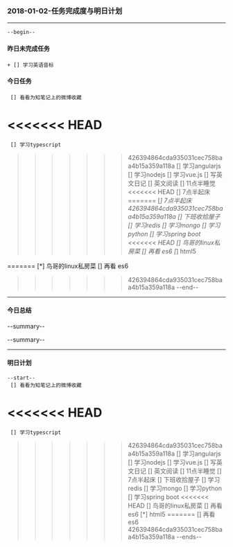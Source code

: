 ### 2018-01-02-任务完成度与明日计划

----------------------------------------------------------------------------------------------------------
    --begin--
#### 昨日未完成任务
    + [] 学习英语音标

#### 今日任务
     [] 看看为知笔记上的微博收藏
<<<<<<< HEAD
=======
	 [] 学习typescript
>>>>>>> 426394864cda935031cec758baa4b15a359a118a
     [] 学习angularjs
     [] 学习nodejs
     [] 学习vue.js
     [] 写英文日记
     [] 英文阅读
     [] 11点半睡觉
<<<<<<< HEAD
     [] 7点半起床
=======
     [*] 7点半起床
>>>>>>> 426394864cda935031cec758baa4b15a359a118a
     [] 下班收拾屋子
     [] 学习redis
	 [] 学习mongo
     [] 学习python
     [] 学习spring boot
<<<<<<< HEAD
     [] 鸟哥的linux私房菜
	 [] 再看 es6
	 [*] html5
    
=======
     [*] 鸟哥的linux私房菜
	 [] 再看 es6
>>>>>>> 426394864cda935031cec758baa4b15a359a118a
	--end--

----------------------------------------------------------------------------------------------------------
#### 今日总结
--summary--


--summary--

----------------------------------------------------------------------------------------------------------
#### 明日计划
    --start--
     [] 看看为知笔记上的微博收藏
<<<<<<< HEAD
=======
	 [] 学习typescript
>>>>>>> 426394864cda935031cec758baa4b15a359a118a
     [] 学习angularjs
     [] 学习nodejs
     [] 学习vue.js
     [] 写英文日记
     [] 英文阅读
     [] 11点半睡觉
     [] 7点半起床
     [] 下班收拾屋子
     [] 学习redis
	 [] 学习mongo
     [] 学习python
     [] 学习spring boot
<<<<<<< HEAD
     [] 鸟哥的linux私房菜
	 [] 再看 es6
	 [*] html5
=======
	 [] 再看 es6
>>>>>>> 426394864cda935031cec758baa4b15a359a118a
    --ends--
